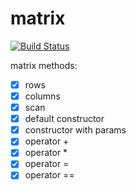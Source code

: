 # matrix

[![Build Status](https://travis-ci.org/justcppdeveloper/matrix.svg?branch=master)](https://travis-ci.org/yanaxgrishkova/matrix)

matrix methods:
- [x] rows
- [x] columns
- [x] scan
- [x] default constructor
- [x] constructor with params
- [x] operator +
- [x] operator *
- [x] operator =
- [x] operator ==
